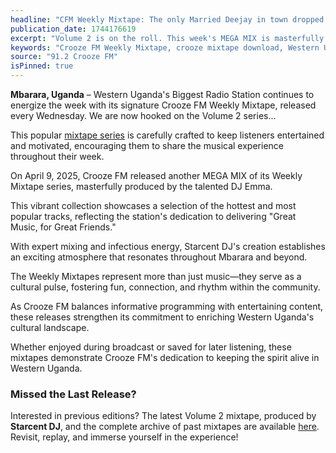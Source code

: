 ```yaml
---
headline: "CFM Weekly Mixtape: The only Married Deejay in town dropped another mix... Vol 2"
publication_date: 1744176619
excerpt: "Volume 2 is on the roll. This week's MEGA MIX is masterfully produced by DJ Emma. Western Uganda's Biggest Radio Station brings you the Crooze FM Weekly Mixtape every Wednesday."
keywords: "Crooze FM Weekly Mixtape, crooze mixtape download, Western Uganda radio, DJ Modern mixtape, DJ Stinger mixtape, DJ Nati J mixtape, Starcent DJ mixtape, Deejay Emma mixtape, DJ Banx mixtape, Mbarara Uganda music, 91.2 Crooze FM, weekly mixtape, Crooze FM Mbarara, Crooze FM latest release, cfm weekly mixtape vol 1, cfm weekly mixtape vol 2, cfm weekly mixtape download"
source: "91.2 Crooze FM"
isPinned: true
---
```


**Mbarara, Uganda** – Western Uganda's Biggest Radio Station continues to energize the week with its signature Crooze FM Weekly Mixtape, released every Wednesday. We are now hooked on the Volume 2 series...

This popular [mixtape series](/c/mixtapes) is carefully crafted to keep listeners entertained and motivated, encouraging them to share the musical experience throughout their week.

On April 9, 2025, Crooze FM released another MEGA MIX of its Weekly Mixtape series, masterfully produced by the talented DJ Emma.

This vibrant collection showcases a selection of the hottest and most popular tracks, reflecting the station's dedication to delivering "Great Music, for Great Friends."

With expert mixing and infectious energy, Starcent DJ's creation establishes an exciting atmosphere that resonates throughout Mbarara and beyond.

<section className="latest-release"></section>

The Weekly Mixtapes represent more than just music—they serve as a cultural pulse, fostering fun, connection, and rhythm within the community.

As Crooze FM balances informative programming with entertaining content, these releases strengthen its commitment to enriching Western Uganda's cultural landscape.

Whether enjoyed during broadcast or saved for later listening, these mixtapes demonstrate Crooze FM's dedication to keeping the spirit alive in Western Uganda.

### Missed the Last Release?

Interested in previous editions? The latest Volume 2 mixtape, produced by **Starcent DJ**, and the complete archive of past mixtapes are available [here](/c/mixtapes). Revisit, replay, and immerse yourself in the experience!
